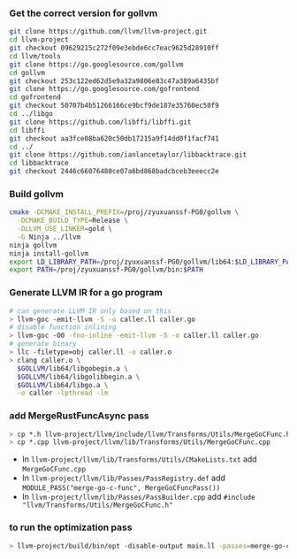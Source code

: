 ### Get the correct version for gollvm
```bash
git clone https://github.com/llvm/llvm-project.git
cd llvm-project
git checkout 09629215c272f09e3ebde6cc7eac9625d28910ff
cd llvm/tools
git clone https://go.googlesource.com/gollvm
cd gollvm
git checkout 253c122ed62d5e9a32a9806e83c47a389a6435bf
git clone https://go.googlesource.com/gofrontend
cd gofrontend
git checkout 50707b4b51266166ce9bcf9de187e35760ec50f9
cd ../libgo
git clone https://github.com/libffi/libffi.git
cd libffi
git checkout aa3fce08ba620c50db17215a9f14dd0f1facf741
cd ../
git clone https://github.com/ianlancetaylor/libbacktrace.git
cd libbacktrace
git checkout 2446c66076480ce07a6bd868badcbceb3eeecc2e
```

### Build gollvm

```bash
cmake -DCMAKE_INSTALL_PREFIX=/proj/zyuxuanssf-PG0/gollvm \
  -DCMAKE_BUILD_TYPE=Release \
  -DLLVM_USE_LINKER=gold \
  -G Ninja ../llvm
ninja gollvm
ninja install-gollvm
export LD_LIBRARY_PATH=/proj/zyuxuanssf-PG0/gollvm/lib64:$LD_LIBRARY_PATH
export PATH=/proj/zyuxuanssf-PG0/gollvm/bin:$PATH
```

### Generate LLVM IR for a go program

```bash
# can generate LLVM IR only based on this
> llvm-goc -emit-llvm -S -o caller.ll caller.go
# disable function inlining
> llvm-goc -O0 -fno-inline -emit-llvm -S -o caller.ll caller.go
# generate binary 
> llc -filetype=obj caller.ll -o caller.o
> clang caller.o \
  $GOLLVM/lib64/libgobegin.a \
  $GOLLVM/lib64/libgolibbegin.a \
  $GOLLVM/lib64/libgo.a \
  -o caller -lpthread -lm
```

### add MergeRustFuncAsync pass
```bash
> cp *.h llvm-project/llvm/include/llvm/Transforms/Utils/MergeGoCFunc.h
> cp *.cpp llvm-project/llvm/lib/Transforms/Utils/MergeGoCFunc.cpp
```

- In `llvm-project/llvm/lib/Transforms/Utils/CMakeLists.txt` add `MergeGoCFunc.cpp`
- In `llvm-project/llvm/lib/Passes/PassRegistry.def` add `MODULE_PASS("merge-go-c-func", MergeGoCFuncPass())` 
- In `llvm-project/llvm/lib/Passes/PassBuilder.cpp` add `#include "llvm/Transforms/Utils/MergeGoCFunc.h"`

### to run the optimization pass
```bash
> llvm-project/build/bin/opt -disable-output main.ll -passes=merge-go-c-func
```
